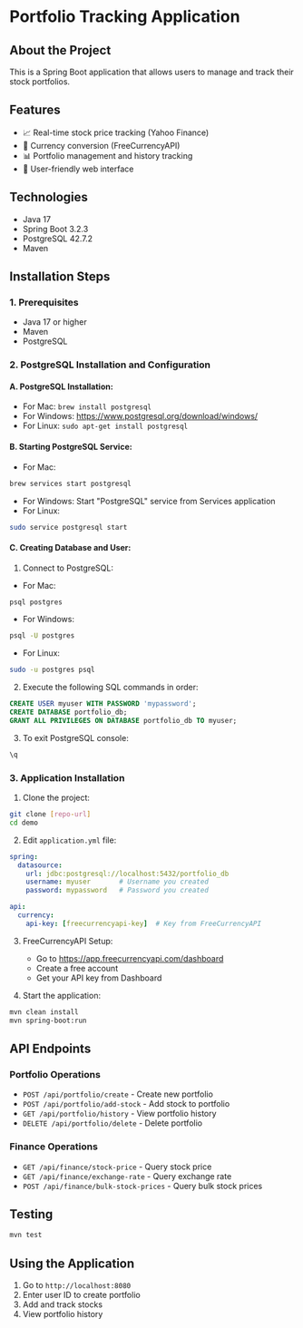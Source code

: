 # Portfolio Tracking Application

## About the Project
This is a Spring Boot application that allows users to manage and track their stock portfolios.

## Features
- 📈 Real-time stock price tracking (Yahoo Finance)
- 💱 Currency conversion (FreeCurrencyAPI)
- 📊 Portfolio management and history tracking
- 📱 User-friendly web interface

## Technologies
- Java 17
- Spring Boot 3.2.3
- PostgreSQL 42.7.2
- Maven

## Installation Steps

### 1. Prerequisites
- Java 17 or higher
- Maven
- PostgreSQL

### 2. PostgreSQL Installation and Configuration

#### A. PostgreSQL Installation:
- For Mac: `brew install postgresql`
- For Windows: https://www.postgresql.org/download/windows/
- For Linux: `sudo apt-get install postgresql`

#### B. Starting PostgreSQL Service:
- For Mac: 
```bash
brew services start postgresql
```
- For Windows: Start "PostgreSQL" service from Services application
- For Linux: 
```bash
sudo service postgresql start
```

#### C. Creating Database and User:
1. Connect to PostgreSQL:
- For Mac:
```bash
psql postgres
```
- For Windows:
```bash
psql -U postgres
```
- For Linux:
```bash
sudo -u postgres psql
```

2. Execute the following SQL commands in order:
```sql
CREATE USER myuser WITH PASSWORD 'mypassword';
CREATE DATABASE portfolio_db;
GRANT ALL PRIVILEGES ON DATABASE portfolio_db TO myuser;
```

3. To exit PostgreSQL console:
```bash
\q
```

### 3. Application Installation

1. Clone the project:
```bash
git clone [repo-url]
cd demo
```

2. Edit `application.yml` file:
```yaml
spring:
  datasource:
    url: jdbc:postgresql://localhost:5432/portfolio_db
    username: myuser       # Username you created
    password: mypassword   # Password you created

api:
  currency:
    api-key: [freecurrencyapi-key]  # Key from FreeCurrencyAPI
```

3. FreeCurrencyAPI Setup:
   - Go to https://app.freecurrencyapi.com/dashboard
   - Create a free account
   - Get your API key from Dashboard

4. Start the application:
```bash
mvn clean install
mvn spring-boot:run
```

## API Endpoints

### Portfolio Operations
- `POST /api/portfolio/create` - Create new portfolio
- `POST /api/portfolio/add-stock` - Add stock to portfolio
- `GET /api/portfolio/history` - View portfolio history
- `DELETE /api/portfolio/delete` - Delete portfolio

### Finance Operations
- `GET /api/finance/stock-price` - Query stock price
- `GET /api/finance/exchange-rate` - Query exchange rate
- `POST /api/finance/bulk-stock-prices` - Query bulk stock prices

## Testing
```bash
mvn test
```

## Using the Application
1. Go to `http://localhost:8080`
2. Enter user ID to create portfolio
3. Add and track stocks
4. View portfolio history